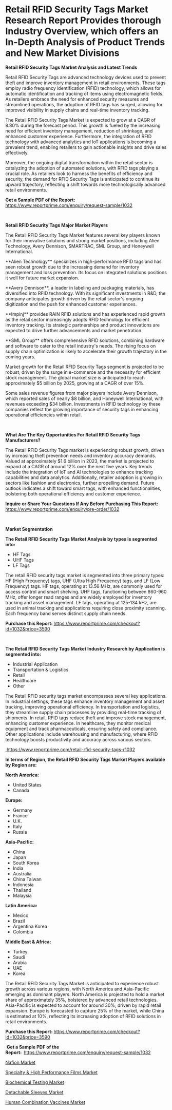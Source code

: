 <p><h1>Retail RFID Security Tags Market Research Report Provides thorough Industry Overview, which offers an In-Depth Analysis of Product Trends and New Market Divisions</h1></p><p><strong>Retail RFID Security Tags Market Analysis and Latest Trends</strong></p>
<p><p>Retail RFID Security Tags are advanced technology devices used to prevent theft and improve inventory management in retail environments. These tags employ radio frequency identification (RFID) technology, which allows for automatic identification and tracking of items using electromagnetic fields. As retailers embrace the need for enhanced security measures and streamlined operations, the adoption of RFID tags has surged, allowing for improved visibility in supply chains and real-time inventory tracking.</p><p>The Retail RFID Security Tags Market is expected to grow at a CAGR of 8.80% during the forecast period. This growth is fueled by the increasing need for efficient inventory management, reduction of shrinkage, and enhanced customer experience. Furthermore, the integration of RFID technology with advanced analytics and IoT applications is becoming a prevalent trend, enabling retailers to gain actionable insights and drive sales effectively.</p><p>Moreover, the ongoing digital transformation within the retail sector is catalyzing the adoption of automated solutions, with RFID tags playing a crucial role. As retailers look to harness the benefits of efficiency and security, the demand for RFID Security Tags is anticipated to continue its upward trajectory, reflecting a shift towards more technologically advanced retail environments.</p></p>
<p><strong>Get a Sample PDF of the Report:&nbsp;</strong> <a href="https://www.reportprime.com/enquiry/request-sample/1032">https://www.reportprime.com/enquiry/request-sample/1032</a></p>
<p>&nbsp;</p>
<p><strong>Retail RFID Security Tags Major Market Players</strong></p>
<p><p>The Retail RFID Security Tags Market features several key players known for their innovative solutions and strong market positions, including Alien Technology, Avery Dennison, SMARTRAC, SML Group, and Honeywell International.</p><p>**Alien Technology** specializes in high-performance RFID tags and has seen robust growth due to the increasing demand for inventory management and loss prevention. Its focus on integrated solutions positions it well for future market expansion.</p><p>**Avery Dennison**, a leader in labeling and packaging materials, has diversified into RFID technology. With its significant investments in R&D, the company anticipates growth driven by the retail sector's ongoing digitization and the push for enhanced customer experiences.</p><p>**Impinj** provides RAIN RFID solutions and has experienced rapid growth as the retail sector increasingly adopts RFID technology for efficient inventory tracking. Its strategic partnerships and product innovations are expected to drive further advancements and market penetration.</p><p>**SML Group** offers comprehensive RFID solutions, combining hardware and software to cater to the retail industry's needs. The rising focus on supply chain optimization is likely to accelerate their growth trajectory in the coming years.</p><p>Market growth for the Retail RFID Security Tags segment is projected to be robust, driven by the surge in e-commerce and the necessity for efficient stock management. The global market size is anticipated to reach approximately $5 billion by 2025, growing at a CAGR of over 15%.</p><p>Some sales revenue figures from major players include Avery Dennison, which reported sales of nearly $8 billion, and Honeywell International, with revenues exceeding $34 billion. Investments in RFID technology by these companies reflect the growing importance of security tags in enhancing operational efficiencies within retail.</p></p>
<p>&nbsp;</p>
<p><strong>What Are The Key Opportunities For Retail RFID Security Tags Manufacturers?</strong></p>
<p><p>The Retail RFID Security Tags market is experiencing robust growth, driven by increasing theft prevention needs and inventory accuracy demands. Valued at approximately $1.6 billion in 2023, the market is projected to expand at a CAGR of around 12% over the next five years. Key trends include the integration of IoT and AI technologies to enhance tracking capabilities and data analytics. Additionally, retailer adoption is growing in sectors like fashion and electronics, further propelling demand. Future outlook indicates a shift toward smart tags, with enhanced functionalities, bolstering both operational efficiency and customer experience.</p></p>
<p><strong>Inquire or Share Your Questions If Any Before Purchasing This Report:</strong> <a href="https://www.reportprime.com/enquiry/pre-order/1032">https://www.reportprime.com/enquiry/pre-order/1032</a></p>
<p>&nbsp;</p>
<p><strong>Market Segmentation</strong></p>
<p><strong>The Retail RFID Security Tags Market Analysis by types is segmented into:</strong></p>
<p><ul><li>HF Tags</li><li>UHF Tags</li><li>LF Tags</li></ul></p>
<p><p>The retail RFID security tags market is segmented into three primary types: HF (High Frequency) tags, UHF (Ultra High Frequency) tags, and LF (Low Frequency) tags. HF tags, operating at 13.56 MHz, are commonly used for access control and smart shelving. UHF tags, functioning between 860-960 MHz, offer longer read ranges and are widely employed for inventory tracking and asset management. LF tags, operating at 125-134 kHz, are used in animal tracking and applications requiring close proximity scanning. Each frequency band serves distinct supply chain needs.</p></p>
<p><strong>Purchase this Report:&nbsp;</strong><a href="https://www.reportprime.com/checkout?id=1032&price=3590">https://www.reportprime.com/checkout?id=1032&price=3590</a></p>
<p>&nbsp;</p>
<p><strong>The Retail RFID Security Tags Market Industry Research by Application is segmented into:</strong></p>
<p><ul><li>Industrial Application</li><li>Transportation & Logistics</li><li>Retail</li><li>Healthcare</li><li>Other</li></ul></p>
<p><p>The Retail RFID security tags market encompasses several key applications. In industrial settings, these tags enhance inventory management and asset tracking, improving operational efficiency. In transportation and logistics, they streamline supply chain processes by providing real-time tracking of shipments. In retail, RFID tags reduce theft and improve stock management, enhancing customer experience. In healthcare, they monitor medical equipment and track pharmaceuticals, ensuring safety and compliance. Other applications include warehousing and manufacturing, where RFID technology boosts productivity and accuracy across various sectors.</p></p>
<p><a href="https://www.reportprime.com/retail-rfid-security-tags-r1032">&nbsp;https://www.reportprime.com/retail-rfid-security-tags-r1032</a></p>
<p><strong>In terms of Region, the Retail RFID Security Tags Market Players available by Region are:</strong></p>
<p>
    <p> <strong> North America: </strong>
        <ul>
            <li>United States</li>
            <li>Canada</li>
        </ul>
        </p> 
    <p> <strong> Europe: </strong>
        <ul>
            <li>Germany</li>
            <li>France</li>
            <li>U.K.</li>
            <li>Italy</li>
            <li>Russia</li>
        </ul>
        </p> 
    <p> <strong> Asia-Pacific: </strong>
        <ul>
            <li>China</li>
            <li>Japan</li>
            <li>South Korea</li>
            <li>India</li>
            <li>Australia</li>
            <li>China Taiwan</li>
            <li>Indonesia</li>
            <li>Thailand</li>
            <li>Malaysia</li>
        </ul>
        </p> 
    <p> <strong> Latin America: </strong>
        <ul>
            <li>Mexico</li>
            <li>Brazil</li>
            <li>Argentina Korea</li>
            <li>Colombia</li>
        </ul>
        </p> 
    <p> <strong> Middle East & Africa: </strong>
        <ul>
            <li>Turkey</li>
            <li>Saudi</li>
            <li>Arabia</li>
            <li>UAE</li>
            <li>Korea</li>
        </ul>
    </p>
    </p>
<p><p>The Retail RFID Security Tags Market is anticipated to experience robust growth across various regions, with North America and Asia-Pacific emerging as dominant players. North America is projected to hold a market share of approximately 35%, bolstered by advanced retail technologies. Asia-Pacific is expected to account for around 30%, driven by rapid retail expansion. Europe is forecasted to capture 25% of the market, while China is estimated at 10%, reflecting its increasing adoption of RFID solutions in retail environments.</p></p>
<p><strong>Purchase this Report: </strong><a href="https://www.reportprime.com/checkout?id=1032&price=3590">https://www.reportprime.com/checkout?id=1032&price=3590</a></p>
<p>&nbsp;<strong>Get a Sample PDF of the Report:&nbsp;&nbsp;</strong><a href="https://www.reportprime.com/enquiry/request-sample/1032">https://www.reportprime.com/enquiry/request-sample/1032</a></p>
<p><strong></strong></p>
<p><p><a href="https://www.linkedin.com/pulse/strategic-market-insights-navigating-global-nafion-landscape-d96ec?trackingId=cCmort5gRyywE9Zn4aePaQ%3D%3D">Nafion Market</a></p><p><a href="https://issuu.com/reportprime-2/docs/specialty-high-performance-films-ma_819967d6a1e7d2">Specialty & High Performance Films Market</a></p><p><a href="https://medium.com/@swilliamn8765/market-leaders-and-laggards-global-biochemical-testing-market-trends-and-forecast-2024-2031-ac81fe5c8ef7">Biochemical Testing Market</a></p><p><a href="https://www.linkedin.com/pulse/detachable-sleeves-market-revolution-2024-2031-trends-shaping-5nu1f?trackingId=BhQRLb6AQ1iT9C562IwT%2Bg%3D%3D">Detachable Sleeves Market</a></p><p><a href="https://medium.com/@stevenlane654/strategic-insights-into-global-human-combination-vaccines-market-trends-2024-2031-covered-in-174-de2d217dfbe1">Human Combination Vaccines Market</a></p></p>